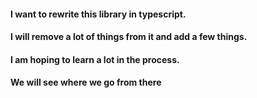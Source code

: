 

#### I want to rewrite this library in typescript. 
#### I will remove a lot of things from it and add a few things.
#### I am hoping to learn a lot in the process.
#### We will see where we go from there


